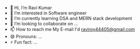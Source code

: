 - 👋 Hi, I’m Ravi Kumar 
- 👀 I’m interested in Software engineer 
- 🌱 I’m currently learning DSA and MERN stack development 
- 💞️ I’m looking to collaborate on ...
- 📫 How to reach me  My E-mail I'd raviroy44405@gmail.com
- 😄 Pronouns: ...
- ⚡ Fun fact: ...

<!---
Raviroy5566/Raviroy5566 is a ✨ special ✨ repository because its `README.md` (this file) appears on your GitHub profile.
You can click the Preview link to take a look at your changes.
--->
